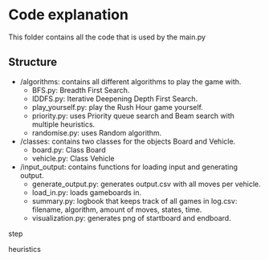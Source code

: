 # Code explanation
This folder contains all the code that is used by the main.py 

## Structure
* /algorithms: contains all different algorithms to play the game with.
    * BFS.py: Breadth First Search.
    * IDDFS.py: Iterative Deepening Depth First Search.
    * play_yourself.py: play the Rush Hour game yourself.
    * priority.py: uses Priority queue search and Beam search with multiple heuristics.
    * randomise.py: uses Random algorithm. 
* /classes: contains two classes for the objects Board and Vehicle. 
    * board.py: Class Board
    * vehicle.py: Class Vehicle
* /input_output: contains functions for loading input and generating output. 
    * generate_output.py: generates output.csv with all moves per vehicle. 
    * load_in.py: loads gameboards in. 
    * summary.py: logbook that keeps track of all games in log.csv: filename, algorithm, amount of moves, states, time.
    * visualization.py: generates png of startboard and endboard. 

step 

heuristics